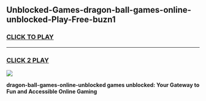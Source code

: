 
## Unblocked-Games-dragon-ball-games-online-unblocked-Play-Free-buzn1
<h3>
<a href="https://premium76.site?title=dragon-ball-games-online-unblocked&ref=23A">CLICK TO PLAY</a></h3>
<hr>

<h3>
<a href="https://premium76.site?title=dragon-ball-games-online-unblocked&ref=23A">CLICK 2 PLAY</a>
  
</h3>

<a href="https://premium76.site?title=dragon-ball-games-online-unblocked&ref=23A"><img src="https://clearcache.store/games.png"></a>


**dragon-ball-games-online-unblocked games unblocked: Your Gateway to Fun and Accessible Online Gaming**
